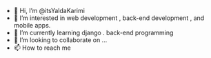 - 👋 Hi, I’m @itsYaldaKarimi
- 👀 I’m interested in web development , back-end development , and mobile apps.
- 🌱 I’m currently learning django . back-end programming
- 💞️ I’m looking to collaborate on ...
- 📫 How to reach me 

<!---
itsYaldaKarimi/itsYaldaKarimi is a ✨ special ✨ repository because its `README.md` (this file) appears on your GitHub profile.
You can click the Preview link to take a look at your changes.
--->
